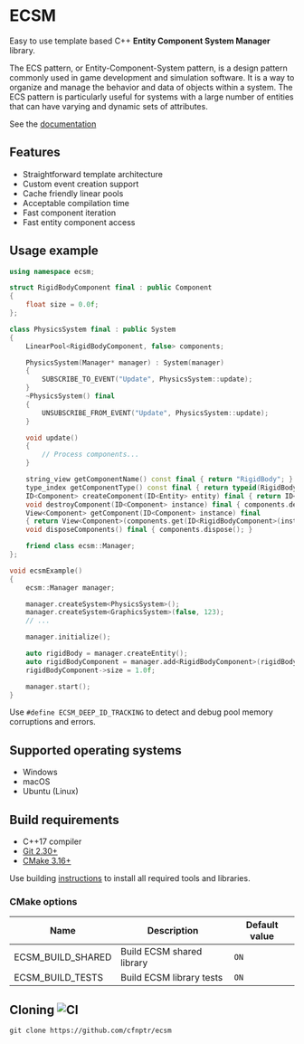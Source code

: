 # ECSM

Easy to use template based C++ **Entity Component System Manager** library.

The ECS pattern, or Entity-Component-System pattern, is a design pattern commonly used in game development and 
simulation software. It is a way to organize and manage the behavior and data of objects within a system. 
The ECS pattern is particularly useful for systems with a large number of entities that can have varying and 
dynamic sets of attributes.

See the [documentation](https://cfnptr.github.io/ecsm)

## Features

* Straightforward template architecture
* Custom event creation support
* Cache friendly linear pools
* Acceptable compilation time
* Fast component iteration
* Fast entity component access

## Usage example

```cpp
using namespace ecsm;

struct RigidBodyComponent final : public Component
{
    float size = 0.0f;
};

class PhysicsSystem final : public System
{
    LinearPool<RigidBodyComponent, false> components;

    PhysicsSystem(Manager* manager) : System(manager)
    {
        SUBSCRIBE_TO_EVENT("Update", PhysicsSystem::update);
    }
    ~PhysicsSystem() final
    {
        UNSUBSCRIBE_FROM_EVENT("Update", PhysicsSystem::update);
    }

    void update()
    {
        // Process components...
    }

    string_view getComponentName() const final { return "RigidBody"; }
    type_index getComponentType() const final { return typeid(RigidBodyComponent); }
    ID<Component> createComponent(ID<Entity> entity) final { return ID<Component>(components.create()); }
    void destroyComponent(ID<Component> instance) final { components.destroy(ID<RigidBodyComponent>(instance)); }
    View<Component> getComponent(ID<Component> instance) final
    { return View<Component>(components.get(ID<RigidBodyComponent>(instance))); }
    void disposeComponents() final { components.dispose(); }

    friend class ecsm::Manager;
};

void ecsmExample()
{
    ecsm::Manager manager;

    manager.createSystem<PhysicsSystem>();
    manager.createSystem<GraphicsSystem>(false, 123);
    // ...

    manager.initialize();

    auto rigidBody = manager.createEntity();
    auto rigidBodyComponent = manager.add<RigidBodyComponent>(rigidBody);
    rigidBodyComponent->size = 1.0f;

    manager.start();
}
```

Use ```#define ECSM_DEEP_ID_TRACKING``` to detect and debug pool memory corruptions and errors.

## Supported operating systems

* Windows
* macOS
* Ubuntu (Linux)

## Build requirements

* C++17 compiler
* [Git 2.30+](https://git-scm.com/)
* [CMake 3.16+](https://cmake.org/)

Use building [instructions](BUILDING.md) to install all required tools and libraries.

### CMake options

| Name              | Description               | Default value |
|-------------------|---------------------------|---------------|
| ECSM_BUILD_SHARED | Build ECSM shared library | `ON`          |
| ECSM_BUILD_TESTS  | Build ECSM library tests  | `ON`          |

## Cloning ![CI](https://github.com/cfnptr/ecsm/actions/workflows/cmake.yml/badge.svg)

```
git clone https://github.com/cfnptr/ecsm
```